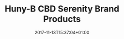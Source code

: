 ---
weight:      1
title:       "Huny-B CBD Serenity Brand Products"
date:        2017-11-13T15:37:04+01:00
icon:        "fas fa-list"
---